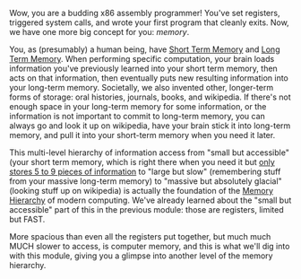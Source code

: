 Wow, you are a budding x86 assembly programmer!
You've set registers, triggered system calls, and wrote your first program that cleanly exits.
Now, we have one more big concept for you: _memory_.

You, as (presumably) a human being, have [Short Term Memory](https://en.wikipedia.org/wiki/Short-term_memory) and [Long Term Memory](https://en.wikipedia.org/wiki/Long-term_memory).
When performing specific computation, your brain loads information you've previously learned into your short term memory, then acts on that information, then eventually puts new resulting information into your long-term memory.
Societally, we also invented other, longer-term forms of storage: oral histories, journals, books, and wikipedia.
If there's not enough space in your long-term memory for some information, or the information is not important to commit to long-term memory, you can always go and look it up on wikipedia, have your brain stick it into long-term memory, and pull it into your short-term memory when you need it later.

This multi-level hierarchy of information access from "small but accessible" (your short term memory, which is right there when you need it but [only stores 5 to 9 pieces of information](https://www.simplypsychology.org/short-term-memory.html) to "large but slow" (remembering stuff from your massive long-term memory) to "massive but absolutely glacial" (looking stuff up on wikipedia) is actually the foundation of the [Memory Hierarchy](https://en.wikipedia.org/wiki/Memory_hierarchy) of modern computing.
We've already learned about the "small but accessible" part of this in the previous module: those are registers, limited but FAST.

More spacious than even all the registers put together, but much much MUCH slower to access, is computer memory, and this is what we'll dig into with this module, giving you a glimpse into another level of the memory hierarchy.
